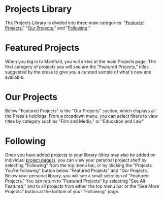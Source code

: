 # Projects Library

The Projects Library is divided into three main categories: "[Featured Projects](#featuredprojects)," "[Our Projects](#ourprojects)," and "[Following](#following)."

<a name="featuredprojects"></a>
# Featured Projects

When you log in to Manifold, you will arrive at the main Projects page. The first category of projects you will see are the "Featured Projects," titles suggested by the press to give you a curated sample of what's new and available.

<a name="ourprojects"></a>
# Our Projects

Below "Featured Projects" is the "Our Projects" section, which displays all the Press's holdings. From a dropdown menu, you can select filters to view titles by category such as "Film and Media," or "Education and Law"

<a name="following"></a>
# Following

Once you have added projects to your library (titles may also be added on individual [project pages](project_page.md)), you can view your personal project shelf by selecting "Following" from the top menu bar, or by clicking the "Projects You're Following" button below "Featured Projects" and "Our Projects. Below your personal library, you will see a small selection of "Featured Projects." You can return to "Featured Projects" by selecting "See All Featured," and to all projects from either the top menu bar or the "See More Projects" button at the bottom of your "Following" page.